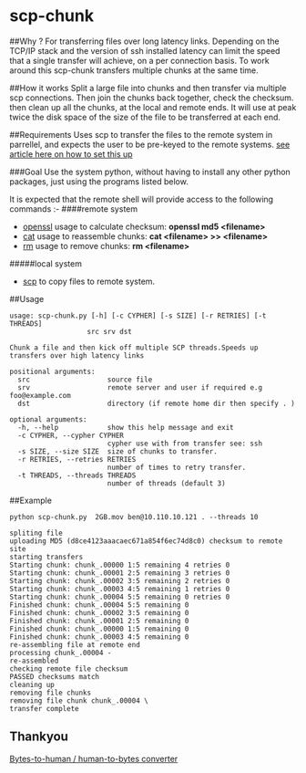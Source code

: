 scp-chunk
===================
##Why ?
For transferring files over long latency links. Depending on the TCP/IP stack and the version of ssh installed latency can limit the speed that a single transfer will achieve, on a per connection basis. To work around this scp-chunk transfers multiple chunks at the same time.

##How it works
Split a large file into chunks and then transfer via multiple scp connections.
Then join the chunks back together, check the checksum.
then clean up all the chunks, at the local and remote ends.
It will use at peak twice the disk space of the size of the file to be transferred at each end.

##Requirements
Uses scp to transfer the files to the remote system in parrellel, and expects the user to be pre-keyed to the remote systems.
[see article here on how to set this up]( http://hocuspokus.net/2008/01/ssh-shared-key-setup-ssh-logins-without-passwords/)

###Goal
Use the system python, without having to install any other python packages, just using the programs listed below. 

It is expected that the remote shell will provide access to the following commands :-
####remote system
* [openssl](http://unixhelp.ed.ac.uk/CGI/man-cgi?openssl) usage to calculate checksum: **openssl md5 \<filename>**
* [cat](http://unixhelp.ed.ac.uk/CGI/man-cgi?cat) usage to reassemble chunks: **cat \<filename> >> \<filename>**
* [rm](http://unixhelp.ed.ac.uk/CGI/man-cgi?rm) usage to remove chunks: **rm \<filename>**

#####local system
* [scp](http://unixhelp.ed.ac.uk/CGI/man-cgi?scp) to copy files to remote system.

##Usage


    usage: scp-chunk.py [-h] [-c CYPHER] [-s SIZE] [-r RETRIES] [-t THREADS]  
                       src srv dst  

    Chunk a file and then kick off multiple SCP threads.Speeds up transfers over high latency links  

    positional arguments:
      src                   source file  
      srv                   remote server and user if required e.g foo@example.com
      dst                   directory (if remote home dir then specify . )

    optional arguments:
      -h, --help            show this help message and exit
      -c CYPHER, --cypher CYPHER
                            cypher use with from transfer see: ssh
      -s SIZE, --size SIZE  size of chunks to transfer.
      -r RETRIES, --retries RETRIES
                            number of times to retry transfer.
      -t THREADS, --threads THREADS
                            number of threads (default 3)

##Example

    python scp-chunk.py  2GB.mov ben@10.110.10.121 . --threads 10

    spliting file
    uploading MD5 (d8ce4123aaacaec671a854f6ec74d8c0) checksum to remote site
    starting transfers
    Starting chunk: chunk_.00000 1:5 remaining 4 retries 0
    Starting chunk: chunk_.00001 2:5 remaining 3 retries 0
    Starting chunk: chunk_.00002 3:5 remaining 2 retries 0
    Starting chunk: chunk_.00003 4:5 remaining 1 retries 0
    Starting chunk: chunk_.00004 5:5 remaining 0 retries 0
    Finished chunk: chunk_.00004 5:5 remaining 0
    Finished chunk: chunk_.00002 3:5 remaining 0
    Finished chunk: chunk_.00001 2:5 remaining 0
    Finished chunk: chunk_.00000 1:5 remaining 0
    Finished chunk: chunk_.00003 4:5 remaining 0
    re-assembling file at remote end
    processing chunk_.00004 -
    re-assembled
    checking remote file checksum
    PASSED checksums match
    cleaning up
    removing file chunks
    removing file chunk chunk_.00004 \
    transfer complete

## Thankyou
[Bytes-to-human / human-to-bytes converter](http://code.activestate.com/recipes/578019-bytes-to-human-human-to-bytes-converter/)